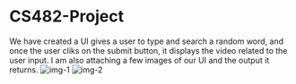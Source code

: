 # CS482-Project
We have created a UI gives a user to type and search a random word, and once the user cliks on the submit button, it displays the video related to the user input. I am also attaching a few images of our UI and the output it returns.
![img-1](https://github.com/pdp5/CS482-Project/assets/116983462/65de7bc3-6557-4da8-993b-e56f0aa460b8)
![img-2](https://github.com/pdp5/CS482-Project/assets/116983462/62b83737-88ae-4f92-b491-c1c0eb63bcfb)
